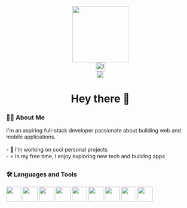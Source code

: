 <div align="center"> <img height="150" src="https://media.giphy.com/media/M9gbBd9nbDrOTu1Mqx/giphy.gif" /> </div>
<div align="center"> <a href="https://www.linkedin.com/in/naveenkumarp20/" target="_blank"> <img src="https://img.shields.io/static/v1?message=LinkedIn&logo=linkedin&label=&color=0077B5&logoColor=white&labelColor=&style=for-the-badge" height="25" alt="linkedin logo" /> </a> </div>
<div align="center"> <img src="https://visitor-badge.laobi.icu/badge?page_id=Naveen2094.Naveen2094" /> </div>
<h1 align="center">Hey there 👋</h1>
<h3 align="left">👨‍💻 About Me</h3> <p align="left">I'm an aspiring full-stack developer passionate about building web and mobile applications.<br><br> - 🔭 I’m working on cool personal projects<br> -  ⚡ In my free time, I enjoy exploring new tech and building apps</p>
<h3 align="left">🛠 Languages and Tools</h3> <div align="left"> <img src="https://cdn.jsdelivr.net/gh/devicons/devicon/icons/html5/html5-original.svg" height="40" /> <img src="https://cdn.jsdelivr.net/gh/devicons/devicon/icons/css3/css3-original.svg" height="40" /> <img src="https://cdn.jsdelivr.net/gh/devicons/devicon/icons/javascript/javascript-original.svg" height="40" /> <img src="https://cdn.jsdelivr.net/gh/devicons/devicon/icons/react/react-original.svg" height="40" /> <img src="https://cdn.jsdelivr.net/gh/devicons/devicon/icons/nodejs/nodejs-original.svg" height="40" /> <img src="https://cdn.jsdelivr.net/gh/devicons/devicon/icons/mongodb/mongodb-original.svg" height="40" /> <img src="https://cdn.jsdelivr.net/gh/devicons/devicon/icons/mysql/mysql-original.svg" height="40" /> <img src="https://cdn.jsdelivr.net/gh/devicons/devicon/icons/php/php-original.svg" height="40" /> <img src="https://cdn.jsdelivr.net/gh/devicons/devicon/icons/figma/figma-original.svg" height="40" /> </div>
